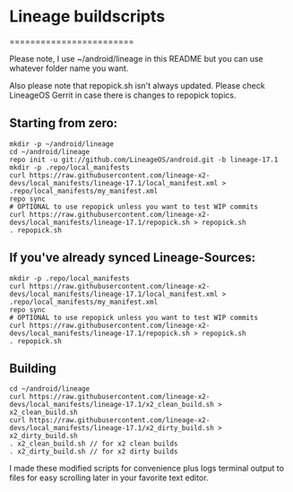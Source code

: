 # Lineage buildscripts
========================

Please note, I use ~/android/lineage in this README but you can use whatever folder name you want.

Also please note that repopick.sh isn't always updated. Please check LineageOS Gerrit in case there is changes to repopick topics.

Starting from zero:
---------
    mkdir -p ~/android/lineage
    cd ~/android/lineage
    repo init -u git://github.com/LineageOS/android.git -b lineage-17.1
    mkdir -p .repo/local_manifests
    curl https://raw.githubusercontent.com/lineage-x2-devs/local_manifests/lineage-17.1/local_manifest.xml > .repo/local_manifests/my_manifest.xml
    repo sync
    # OPTIONAL to use repopick unless you want to test WIP commits
    curl https://raw.githubusercontent.com/lineage-x2-devs/local_manifests/lineage-17.1/repopick.sh > repopick.sh
    . repopick.sh

If you've already synced Lineage-Sources:
----------
    mkdir -p .repo/local_manifests
    curl https://raw.githubusercontent.com/lineage-x2-devs/local_manifests/lineage-17.1/local_manifest.xml > .repo/local_manifests/my_manifest.xml
    repo sync
    # OPTIONAL to use repopick unless you want to test WIP commits
    curl https://raw.githubusercontent.com/lineage-x2-devs/local_manifests/lineage-17.1/repopick.sh > repopick.sh
    . repopick.sh

Building
----------
    cd ~/android/lineage
    curl https://raw.githubusercontent.com/lineage-x2-devs/local_manifests/lineage-17.1/x2_clean_build.sh > x2_clean_build.sh
    curl https://raw.githubusercontent.com/lineage-x2-devs/local_manifests/lineage-17.1/x2_dirty_build.sh > x2_dirty_build.sh
    . x2_clean_build.sh // for x2 clean builds
    . x2_dirty_build.sh // for x2 dirty builds

I made these modified scripts for convenience plus logs terminal output to files for easy scrolling later in your favorite text editor.
